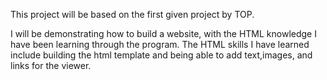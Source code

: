 This project will be based on the first given project by TOP.

I will be demonstrating how to build a website, with the HTML knowledge I have been learning through the program. 
The HTML skills I have learned include building the html template and being able to add text,images, and links for the viewer.